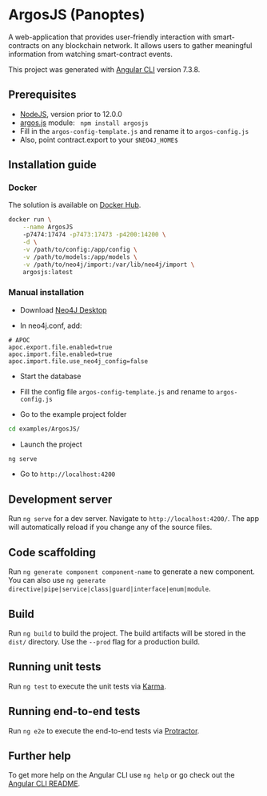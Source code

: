 # ArgosJS (Panoptes)
A web-application that provides user-friendly interaction with smart-contracts on any blockchain network. It allows users to gather meaningful information from watching smart-contract events. 

This project was generated with [Angular CLI](https://github.com/angular/angular-cli) version 7.3.8.

## Prerequisites
- [NodeJS](), version prior to 12.0.0
- [argos.js]() module: ``` npm install argosjs```
- Fill in the ```argos-config-template.js``` and rename it to ```argos-config.js```
- Also, point contract.export to your `$NEO4J_HOME$`

## Installation guide

### Docker

The solution is available on [Docker Hub](https://hub.docker.com/r/minhhoangdang/argosjs).

```bash
docker run \
    --name ArgosJS
    -p7474:17474 -p7473:17473 -p4200:14200 \
    -d \
    -v /path/to/config:/app/config \
    -v /path/to/models:/app/models \
    -v /path/to/neo4j/import:/var/lib/neo4j/import \
    argosjs:latest
```

### Manual installation
- Download [Neo4J Desktop](https://neo4j.com/download/)

- In neo4j.conf, add:
```
# APOC
apoc.export.file.enabled=true
apoc.import.file.enabled=true
apoc.import.file.use_neo4j_config=false
```
- Start the database

- Fill the config file `argos-config-template.js` and rename to `argos-config.js`

- Go to the example project folder
```bash
cd examples/ArgosJS/
```
- Launch the project
```bash
ng serve
```

- Go to `http://localhost:4200`

## Development server

Run `ng serve` for a dev server. Navigate to `http://localhost:4200/`. The app will automatically reload if you change any of the source files.

## Code scaffolding

Run `ng generate component component-name` to generate a new component. You can also use `ng generate directive|pipe|service|class|guard|interface|enum|module`.

## Build

Run `ng build` to build the project. The build artifacts will be stored in the `dist/` directory. Use the `--prod` flag for a production build.

## Running unit tests

Run `ng test` to execute the unit tests via [Karma](https://karma-runner.github.io).

## Running end-to-end tests

Run `ng e2e` to execute the end-to-end tests via [Protractor](http://www.protractortest.org/).

## Further help

To get more help on the Angular CLI use `ng help` or go check out the [Angular CLI README](https://github.com/angular/angular-cli/blob/master/README.md).
